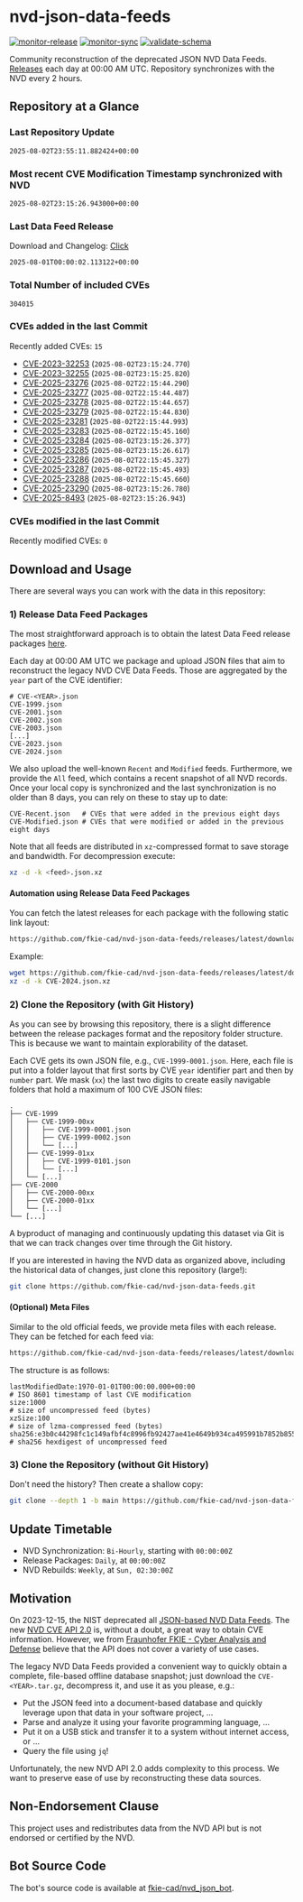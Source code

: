# nvd-json-data-feeds

[![monitor-release](https://github.com/fkie-cad/nvd-json-data-feeds/actions/workflows/monitor_release.yml/badge.svg)](https://github.com/fkie-cad/nvd-json-data-feeds/actions/workflows/monitor_release.yml)
[![monitor-sync](https://github.com/fkie-cad/nvd-json-data-feeds/actions/workflows/monitor_sync.yml/badge.svg)](https://github.com/fkie-cad/nvd-json-data-feeds/actions/workflows/monitor_sync.yml)
[![validate-schema](https://github.com/fkie-cad/nvd-json-data-feeds/actions/workflows/validate_schema.yml/badge.svg)](https://github.com/fkie-cad/nvd-json-data-feeds/actions/workflows/validate_schema.yml)

Community reconstruction of the deprecated JSON NVD Data Feeds.
[Releases](https://github.com/fkie-cad/nvd-json-data-feeds/releases/latest) each day at 00:00 AM UTC.
Repository synchronizes with the NVD every 2 hours.

## Repository at a Glance

### Last Repository Update

```plain
2025-08-02T23:55:11.882424+00:00
```

### Most recent CVE Modification Timestamp synchronized with NVD

```plain
2025-08-02T23:15:26.943000+00:00
```

### Last Data Feed Release

Download and Changelog: [Click](https://github.com/fkie-cad/nvd-json-data-feeds/releases/latest)

```plain
2025-08-01T00:00:02.113122+00:00
```

### Total Number of included CVEs

```plain
304015
```

### CVEs added in the last Commit

Recently added CVEs: `15`

- [CVE-2023-32253](CVE-2023/CVE-2023-322xx/CVE-2023-32253.json) (`2025-08-02T23:15:24.770`)
- [CVE-2023-32255](CVE-2023/CVE-2023-322xx/CVE-2023-32255.json) (`2025-08-02T23:15:25.820`)
- [CVE-2025-23276](CVE-2025/CVE-2025-232xx/CVE-2025-23276.json) (`2025-08-02T22:15:44.290`)
- [CVE-2025-23277](CVE-2025/CVE-2025-232xx/CVE-2025-23277.json) (`2025-08-02T22:15:44.487`)
- [CVE-2025-23278](CVE-2025/CVE-2025-232xx/CVE-2025-23278.json) (`2025-08-02T22:15:44.657`)
- [CVE-2025-23279](CVE-2025/CVE-2025-232xx/CVE-2025-23279.json) (`2025-08-02T22:15:44.830`)
- [CVE-2025-23281](CVE-2025/CVE-2025-232xx/CVE-2025-23281.json) (`2025-08-02T22:15:44.993`)
- [CVE-2025-23283](CVE-2025/CVE-2025-232xx/CVE-2025-23283.json) (`2025-08-02T22:15:45.160`)
- [CVE-2025-23284](CVE-2025/CVE-2025-232xx/CVE-2025-23284.json) (`2025-08-02T23:15:26.377`)
- [CVE-2025-23285](CVE-2025/CVE-2025-232xx/CVE-2025-23285.json) (`2025-08-02T23:15:26.617`)
- [CVE-2025-23286](CVE-2025/CVE-2025-232xx/CVE-2025-23286.json) (`2025-08-02T22:15:45.327`)
- [CVE-2025-23287](CVE-2025/CVE-2025-232xx/CVE-2025-23287.json) (`2025-08-02T22:15:45.493`)
- [CVE-2025-23288](CVE-2025/CVE-2025-232xx/CVE-2025-23288.json) (`2025-08-02T22:15:45.660`)
- [CVE-2025-23290](CVE-2025/CVE-2025-232xx/CVE-2025-23290.json) (`2025-08-02T23:15:26.780`)
- [CVE-2025-8493](CVE-2025/CVE-2025-84xx/CVE-2025-8493.json) (`2025-08-02T23:15:26.943`)


### CVEs modified in the last Commit

Recently modified CVEs: `0`



## Download and Usage

There are several ways you can work with the data in this repository:

### 1) Release Data Feed Packages

The most straightforward approach is to obtain the latest Data Feed release packages [here](https://github.com/fkie-cad/nvd-json-data-feeds/releases/latest).

Each day at 00:00 AM UTC we package and upload JSON files that aim to reconstruct the legacy NVD CVE Data Feeds.
Those are aggregated by the `year` part of the CVE identifier:

```
# CVE-<YEAR>.json
CVE-1999.json
CVE-2001.json
CVE-2002.json
CVE-2003.json
[...]
CVE-2023.json
CVE-2024.json
```

We also upload the well-known `Recent` and `Modified` feeds.
Furthermore, we provide the `All` feed, which contains a recent snapshot of all NVD records.
Once your local copy is synchronized and the last synchronization is no older than 8 days, you can rely on these to stay up to date:

```plain
CVE-Recent.json   # CVEs that were added in the previous eight days
CVE-Modified.json # CVEs that were modified or added in the previous eight days
```

Note that all feeds are distributed in `xz`-compressed format to save storage and bandwidth.
For decompression execute:

```sh
xz -d -k <feed>.json.xz
```

#### Automation using Release Data Feed Packages

You can fetch the latest releases for each package with the following static link layout:

```sh
https://github.com/fkie-cad/nvd-json-data-feeds/releases/latest/download/CVE-<YEAR>.json.xz
```

Example:

```sh
wget https://github.com/fkie-cad/nvd-json-data-feeds/releases/latest/download/CVE-2024.json.xz
xz -d -k CVE-2024.json.xz
```

### 2) Clone the Repository (with Git History)

As you can see by browsing this repository, there is a slight difference between the release packages format and the repository folder structure.
This is because we want to maintain explorability of the dataset.

Each CVE gets its own JSON file, e.g., `CVE-1999-0001.json`.
Here, each file is put into a folder layout that first sorts by CVE `year` identifier part and then by `number` part.
We mask (`xx`) the last two digits to create easily navigable folders that hold a maximum of 100 CVE JSON files:

```plain
.
├── CVE-1999
│   ├── CVE-1999-00xx
│   │   ├── CVE-1999-0001.json
│   │   ├── CVE-1999-0002.json
│   │   └── [...]
│   ├── CVE-1999-01xx
│   │   ├── CVE-1999-0101.json
│   │   └── [...]
│   └── [...]
├── CVE-2000
│   ├── CVE-2000-00xx
│   ├── CVE-2000-01xx
│   └── [...]
└── [...]
```

A byproduct of managing and continuously updating this dataset via Git is that we can track changes over time through the Git history.

If you are interested in having the NVD data as organized above, including the historical data of changes, just clone this repository (large!):

```sh
git clone https://github.com/fkie-cad/nvd-json-data-feeds.git
```

#### (Optional) Meta Files

Similar to the old official feeds, we provide meta files with each release. They can be fetched for each feed via:

```sh
https://github.com/fkie-cad/nvd-json-data-feeds/releases/latest/download/CVE-<YEAR>.meta
```

The structure is as follows:

```plain
lastModifiedDate:1970-01-01T00:00:00.000+00:00                          # ISO 8601 timestamp of last CVE modification
size:1000                                                               # size of uncompressed feed (bytes)
xzSize:100                                                              # size of lzma-compressed feed (bytes)
sha256:e3b0c44298fc1c149afbf4c8996fb92427ae41e4649b934ca495991b7852b855 # sha256 hexdigest of uncompressed feed
```

### 3) Clone the Repository (without Git History)

Don't need the history? Then create a shallow copy:

```sh
git clone --depth 1 -b main https://github.com/fkie-cad/nvd-json-data-feeds.git
```


## Update Timetable

* NVD Synchronization: `Bi-Hourly`, starting with `00:00:00Z`
* Release Packages: `Daily`, at `00:00:00Z`
* NVD Rebuilds: `Weekly`, at `Sun, 02:30:00Z`


## Motivation

On 2023-12-15, the NIST deprecated all [JSON-based NVD Data Feeds](https://nvd.nist.gov/vuln/data-feeds#divRetirementBanner-1).
The new [NVD CVE API 2.0](https://nvd.nist.gov/developers/vulnerabilities) is, without a doubt, a great way to obtain CVE information.
However, we from [Fraunhofer FKIE - Cyber Analysis and Defense](https://www.fkie.fraunhofer.de/en/departments/cad.html) believe that the API does not cover a variety of use cases.

The legacy NVD Data Feeds provided a convenient way to quickly obtain a complete, file-based offline database snapshot; just download the `CVE-<YEAR>.tar.gz`, decompress it, and use it as you please, e.g.:

- Put the JSON feed into a document-based database and quickly leverage upon that data in your software project, ...
- Parse and analyze it using your favorite programming language, ...
- Put it on a USB stick and transfer it to a system without internet access, or ...
- Query the file using `jq`!

Unfortunately, the new NVD API 2.0 adds complexity to this process.
We want to preserve ease of use by reconstructing these data sources.

## Non-Endorsement Clause

This project uses and redistributes data from the NVD API but is not endorsed or certified by the NVD.

## Bot Source Code

The bot's source code is available at [fkie-cad/nvd\_json\_bot](https://github.com/fkie-cad/nvd_json_bot).